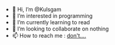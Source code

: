 - :wave: Hi, I’m @Kulsgam
- :eyes: I’m interested in programming
- :seedling: I’m currently learning to read
- 💞️ I’m looking to collaborate on nothing
- :mailbox: How to reach me : [don't....](https://youtu.be/j5a0jTc9S10)

<!---
Kulsgam/Kulsgam is a :sparkles: special :sparkles: repository because its `README.md` (this file) appears on your GitHub profile.
You can click the Preview link to take a look at your changes.
--->
